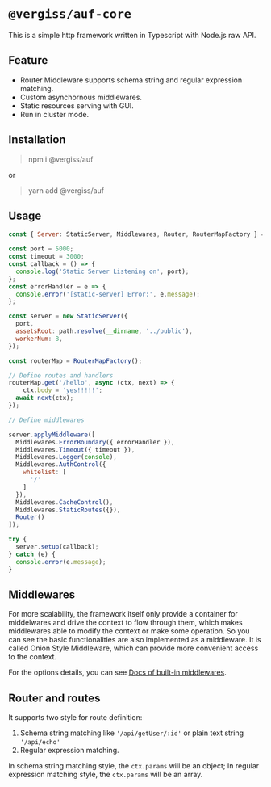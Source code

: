# `@vergiss/auf-core`

This is a simple http framework written in Typescript with Node.js raw API.

## Feature

- Router Middleware supports schema string and regular expression matching.
- Custom asynchornous middlewares.
- Static resources serving with GUI.
- Run in cluster mode.

## Installation

> npm i @vergiss/auf

or 

> yarn add @vergiss/auf


## Usage

```js
const { Server: StaticServer, Middlewares, Router, RouterMapFactory } = require('@vergiss/auf');

const port = 5000;
const timeout = 3000;
const callback = () => {
  console.log('Static Server Listening on', port);
};
const errorHandler = e => {
  console.error('[static-server] Error:', e.message);
};

const server = new StaticServer({
  port,
  assetsRoot: path.resolve(__dirname, '../public'),
  workerNum: 8,
});

const routerMap = RouterMapFactory();

// Define routes and handlers
routerMap.get('/hello', async (ctx, next) => {
	ctx.body = 'yes!!!!!';
  await next(ctx);
});

// Define middlewares

server.applyMiddleware([
  Middlewares.ErrorBoundary({ errorHandler }),
  Middlewares.Timeout({ timeout }),
  Middlewares.Logger(console),
  Middlewares.AuthControl({
    whitelist: [
      '/'
    ]
  }),
  Middlewares.CacheControl(),
  Middlewares.StaticRoutes({}),
  Router()
]);

try {
  server.setup(callback);
} catch (e) {
  console.error(e.message);
}
```

## Middlewares

For more scalability, the framework itself only provide a container for middelwares and drive the context to flow through them, which makes middlewares able to modify the context or make some operation. So you can see the basic functionalities are also implemented as a middleware. It is called Onion Style Middleware, which can provide more convenient access to the context.

For the options details, you can see [Docs of built-in middlewares](!https://github.com/divasatanica/auf/blob/main/packages/middlewares/README.md).



## Router and routes

It supports two style for route definition:

1. Schema string matching like `'/api/getUser/:id'` or plain text string `'/api/echo'`
2. Regular expression matching.

In schema string matching style, the `ctx.params` will be an object; In regular expression matching style, the `ctx.params` will be an array.